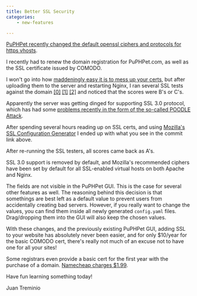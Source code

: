 ```yaml
---
title: Better SSL Security
categories:
    - new-features

---
```


[PuPHPet recently changed the default openssl ciphers and protocols for https vhosts](https://github.com/puphpet/puphpet/commit/142439552679c7937e1f669052cee0b7c6f57709).

I recently had to renew the domain registration for PuPHPet.com, as well as the SSL certificate issued by COMODO.

I won't go into how [maddeningly easy it is to mess up your certs](https://twitter.com/juantreminio/status/596557761967697921),
but after uploading them to the server and restarting Nginx, I ran several SSL tests against the domain
[[0]](https://sslcheck.globalsign.com/en_US/sslcheck/?host=puphpet.com)
[[1]](https://www.ssllabs.com/ssltest/analyze.html?d=puphpet.com&hideResults=on&latest)
[[2]](https://www.sslshopper.com/ssl-checker.html?hostname=puphpet.com) and noticed that the scores were B's or C's.

Apparently the server was getting dinged for supporting SSL 3.0 protocol, which has had some [problems recently in the
form of the so-called POODLE Attack](https://www.us-cert.gov/ncas/alerts/TA14-290A).

After spending several hours reading up on SSL certs, and using
[Mozilla's SSL Configuration Generator](https://mozilla.github.io/server-side-tls/ssl-config-generator/)
I ended up with what you see in the commit link above.

After re-running the SSL testers, all scores came back as A's.

SSL 3.0 support is removed by default, and Mozilla's recommended ciphers have been set by default for all SSL-enabled
virtual hosts on both Apache and Nginx.

The fields are not visible in the PuPHPet GUI. This is the case for several other features as well. The reasoning
behind this decision is that somethings are best left as a default value to prevent users from accidentally creating
bad servers. However, if you really want to change the values, you can find them inside all newly generated
`config.yaml` files. Drag/dropping them into the GUI will also keep the chosen values.

With these changes, and the previously existing PuPHPet GUI, adding SSL to your website has absolutely never been
easier, and for only $10/year for the basic COMODO cert, there's really not much of an excuse not to have one for
all your sites!

Some registrars even provide a basic cert for the first year with the purchase of a domain.
[Namecheap charges $1.99](https://www.namecheap.com/domains/registration.aspx).

Have fun learning something today!

Juan Treminio
